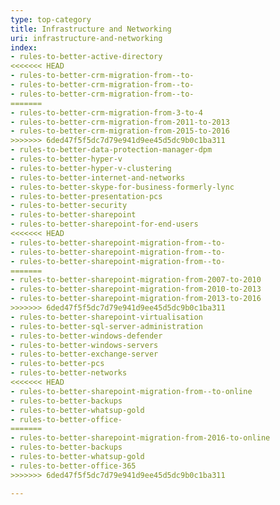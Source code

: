 ```yaml
---
type: top-category
title: Infrastructure and Networking
uri: infrastructure-and-networking
index:
- rules-to-better-active-directory
<<<<<<< HEAD
- rules-to-better-crm-migration-from--to-
- rules-to-better-crm-migration-from--to-
- rules-to-better-crm-migration-from--to-
=======
- rules-to-better-crm-migration-from-3-to-4
- rules-to-better-crm-migration-from-2011-to-2013
- rules-to-better-crm-migration-from-2015-to-2016
>>>>>>> 6ded47f5f5dc7d79e941d9ee45d5dc9b0c1ba311
- rules-to-better-data-protection-manager-dpm
- rules-to-better-hyper-v
- rules-to-better-hyper-v-clustering
- rules-to-better-internet-and-networks
- rules-to-better-skype-for-business-formerly-lync
- rules-to-better-presentation-pcs
- rules-to-better-security
- rules-to-better-sharepoint
- rules-to-better-sharepoint-for-end-users
<<<<<<< HEAD
- rules-to-better-sharepoint-migration-from--to-
- rules-to-better-sharepoint-migration-from--to-
- rules-to-better-sharepoint-migration-from--to-
=======
- rules-to-better-sharepoint-migration-from-2007-to-2010
- rules-to-better-sharepoint-migration-from-2010-to-2013
- rules-to-better-sharepoint-migration-from-2013-to-2016
>>>>>>> 6ded47f5f5dc7d79e941d9ee45d5dc9b0c1ba311
- rules-to-better-sharepoint-virtualisation
- rules-to-better-sql-server-administration
- rules-to-better-windows-defender
- rules-to-better-windows-servers
- rules-to-better-exchange-server
- rules-to-better-pcs
- rules-to-better-networks
<<<<<<< HEAD
- rules-to-better-sharepoint-migration-from--to-online
- rules-to-better-backups
- rules-to-better-whatsup-gold
- rules-to-better-office-
=======
- rules-to-better-sharepoint-migration-from-2016-to-online
- rules-to-better-backups
- rules-to-better-whatsup-gold
- rules-to-better-office-365
>>>>>>> 6ded47f5f5dc7d79e941d9ee45d5dc9b0c1ba311

---
```


